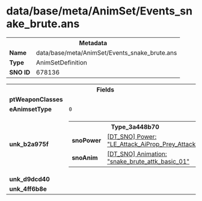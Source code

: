 <h1>data/base/meta/AnimSet/Events_snake_brute.ans</h1><table><tr><th colspan="100%">Metadata</th></tr><tr><td><b>Name</b></td><td>data/base/meta/AnimSet/Events_snake_brute.ans</td></tr><tr><td><b>Type</b></td><td>AnimSetDefinition</td></tr><tr><td><b>SNO ID</b></td><td>678136</td></tr></table>

<table><tr><th colspan="100%">Fields</th></tr><tr><td><b>ptWeaponClasses</b></td><td></td></tr><tr><td><b>eAnimsetType</b></td><td><code>0</code></td></tr><tr><td><b>unk_b2a975f</b></td><td><table><tr><th colspan="100%">Type_3a448b70</th></tr><tr><td><b>snoPower</b></td><td><a href="..\Power\LE_Attack_AiProp_Prey_Attack.pow">[DT_SNO] Power: "LE_Attack_AiProp_Prey_Attack"</a></td></tr><tr><td><b>snoAnim</b></td><td><a href="..\Anim\snake_brute_attk_basic_01.ani">[DT_SNO] Animation: "snake_brute_attk_basic_01"</a></td></tr></table>


</td></tr><tr><td><b>unk_d9dcd40</b></td><td></td></tr><tr><td><b>unk_4ff6b8e</b></td><td></td></tr></table>

